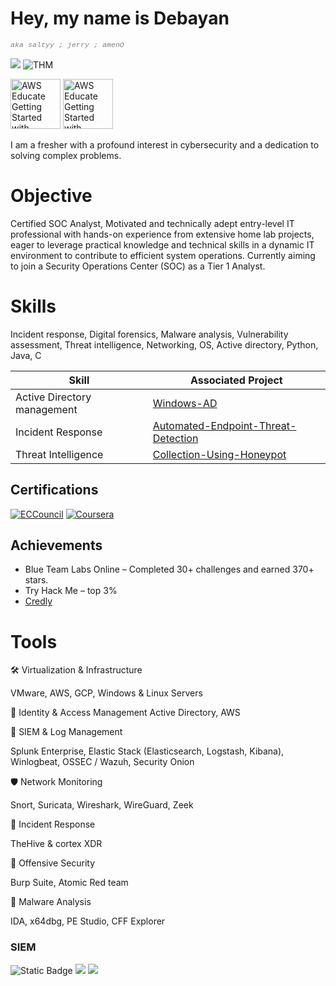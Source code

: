 # Hey, my name is Debayan 
<small><span style="font-family: 'Courier New', monospace; font-style: italic; color: gray;">aka saltyy ; jerry ; amenO</span></small>



<a href="https://www.linkedin.com/in/debayan-senapati-2501a9307"><img src="https://img.shields.io/badge/-LinkedIn-0072b1?&style=for-the-badge&logo=linkedin&logoColor=white" /></a>
![THM](https://tryhackme-badges.s3.amazonaws.com/AmenO.png?z=3)

<!--START_SECTION:badges-->
<a href="https://www.credly.com/badges/38e436da-904a-4e9b-8782-65b4605d07b1" title="AWS Educate Getting Started with Networking"><img src="https://images.credly.com/size/80x80/images/979e42e2-1d32-4d21-97ea-53d991ea50fb/image.png" alt="AWS Educate Getting Started with Networking" width="80" height="80"></a>
<a href="https://www.credly.com/badges/e794973d-2228-4fcd-a0c6-45b71879ef04" title="AWS Educate Getting Started with Security"><img src="https://images.credly.com/size/80x80/images/80845928-d1f8-4549-ae9d-27676fba897e/image.png" alt="AWS Educate Getting Started with Security" width="80" height="80"></a>
<!--END_SECTION:badges-->




I am a fresher with a profound interest in cybersecurity and a dedication to solving complex problems.

# Objective

Certified SOC Analyst, Motivated and technically adept entry-level IT professional with hands-on experience from extensive home 
lab projects, eager to leverage practical knowledge and technical skills in a dynamic IT environment to contribute to efficient system 
operations. Currently aiming to join a Security Operations Center (SOC) as a Tier 1 Analyst.

# Skills
Incident response, Digital forensics, Malware analysis, Vulnerability assessment, Threat intelligence, Networking, OS, Active directory, Python, Java, C 

| Skill                                                           | Associated Project         |
|-----------------------------------------------------------------|----------------------------|
| Active Directory management                                     | <a href="https://github.com/jerry1403/Active-Directory-management/tree/main">Windows-AD</a>|
| Incident Response                                               | <a href="https://github.com/jerry1403/Automated-Endpoint-Threat-Detection-Hybrid">Automated-Endpoint-Threat-Detection</a>|
| Threat Intelligence                                             | <a href="https://github.com/jerry1403/Secure-Threat-Intelligence-Collection-Using-T-Pot-Honeypot">Collection-Using-Honeypot</a>|

## Certifications
[![ECCouncil](https://img.shields.io/badge/ECCouncil-ff2d00?style=for-the-badge&logo=ec-council)](https://drive.google.com/file/d/1-PEGuOanb3F9sHYn4JJitfK8RTRG4Ffs/view?usp=sharing)
[![Coursera](https://img.shields.io/badge/Coursera-blue?style=for-the-badge&logo=Coursera&logoColor=white)](https://drive.google.com/file/d/1NjGr6Z8eZoYuGeXL4DxNqYhTGkLi6E-V/view?usp=sharing)



## Achievements
- Blue Team Labs Online – Completed 30+ challenges and earned 370+ stars.
- Try Hack Me – top 3%
- [Credly](https://www.credly.com/users/debayan-senapati.58afad13/badges#credly)




# Tools

  🛠️ Virtualization & Infrastructure

  VMware,
  AWS,
  GCP,
  Windows & Linux Servers

  🔐 Identity & Access Management
  Active Directory,
  AWS

  🧠 SIEM & Log Management

  Splunk Enterprise,
  Elastic Stack (Elasticsearch, Logstash, Kibana),
  Winlogbeat,
  OSSEC / Wazuh,
  Security Onion

  🛡️ Network Monitoring

  Snort,
  Suricata,
  Wireshark,
  WireGuard,
  Zeek

  🧰 Incident Response

  TheHive & cortex XDR

  🧪 Offensive Security
  
  Burp Suite,
  Atomic Red team

  🧬 Malware Analysis 

  IDA,
  x64dbg,
  PE Studio,
  CFF Explorer



### SIEM
<div>
    <img alt="Static Badge" src="https://img.shields.io/badge/Wazuh-blue?style=for-the-badge&logo=wazuh&logoColor=white">
    <img src="https://img.shields.io/badge/-Splunk-000000?&style=for-the-badge&logo=Splunk&logoColor=white" />
    <img src="https://img.shields.io/badge/-Elastic-005571?&style=for-the-badge&logo=Elastic&logoColor=white" />
</div>





